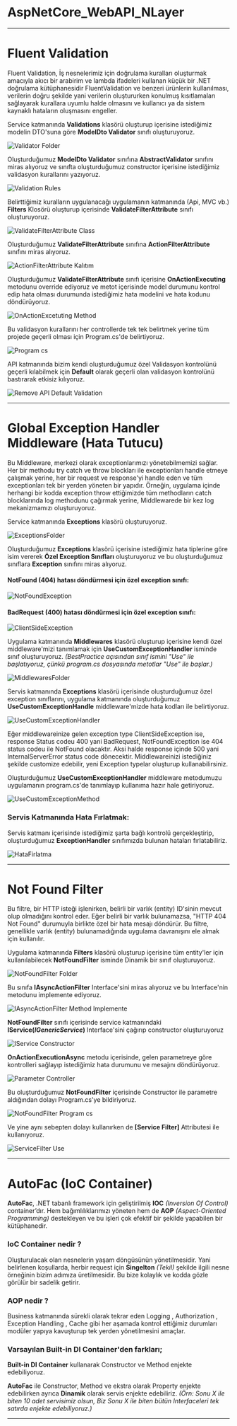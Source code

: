 # AspNetCore_WebAPI_NLayer

---
# Fluent Validation
Fluent Validation, İş nesnelerimiz için doğrulama kuralları oluşturmak amacıyla akıcı bir arabirim ve lambda ifadeleri kullanan küçük bir .NET doğrulama kütüphanesidir
FluentValidation ve benzeri ürünlerin kullanılması, verilerin doğru şekilde yani verilerin oluştururken konulmuş kısıtlamaları sağlayarak kurallara uyumlu halde olmasını ve kullanıcı ya da sistem kaynaklı hataların oluşmasını engeller.

Service katmanında **Validations** klasörü oluşturup içerisine istediğimiz modelin DTO'suna göre **ModelDto Validator** sınıfı oluşturuyoruz.

![Validator Folder](https://github.com/KursatKaan/Asp.NetCore_Web_Api_NLayer/assets/140398297/0e065edf-c3c6-44fc-bd4b-d36ca695a04f)

Oluşturduğumuz **ModelDto Validator** sınıfına **AbstractValidator<model>** sınıfını miras alıyoruz ve sınıfta oluşturduğumuz constructor içerisine istediğimiz validasyon kurallarını yazıyoruz.

![Validation Rules](https://github.com/KursatKaan/Asp.NetCore_Web_Api_NLayer/assets/140398297/45368a9d-cda7-4acb-85dd-bc2868d360af)

Belirttiğimiz kuralların uygulanacağı uygulamanın katmanında (Api, MVC vb.) **Filters** Klosörü oluşturup içerisinde **ValidateFilterAttribute** sınıfı oluşturuyoruz.

![ValidateFilterAttribute Class](https://github.com/KursatKaan/Asp.NetCore_Web_Api_NLayer/assets/140398297/f9e1d1ea-911c-4f34-bf4b-eedfa0fb57d3)

Oluşturduğumuz **ValidateFilterAttribute** sınıfına **ActionFilterAttribute** sınıfını miras alıyoruz.

![ActionFilterAttribute Kalıtım](https://github.com/KursatKaan/Asp.NetCore_Web_Api_NLayer/assets/140398297/e4f9f39b-094c-4a79-ab6c-303f782bf04d)

Oluşturduğumuz **ValidateFilterAttribute** sınıfı içerisine **OnActionExecuting** metodunu override ediyoruz ve metot içerisinde model durumunu kontrol edip hata olması durumunda istediğimiz hata modelini ve hata kodunu döndürüyoruz.

![OnActionExcetuting Method](https://github.com/KursatKaan/Asp.NetCore_Web_Api_NLayer/assets/140398297/7ac7e1c5-e565-45ef-ad28-eb8ad7cdfe59)

Bu validasyon kurallarını her controllerde tek tek belirtmek yerine tüm projede geçerli olması için Program.cs'de belirtiyoruz.

![Program cs](https://github.com/KursatKaan/Asp.NetCore_Web_Api_NLayer/assets/140398297/51af7922-d0cb-47a0-b89e-a4f8486cce14)

API katmanında bizim kendi oluşturduğumuz özel Validasyon kontrolünü geçerli kılabilmek için **Default** olarak geçerli olan validasyon kontrolünü bastırarak etkisiz kılıyoruz.

![Remove API Default Validation](https://github.com/KursatKaan/Asp.NetCore_Web_Api_NLayer/assets/140398297/0cfa3147-e4a1-4922-8366-d2551885f390)

---

# Global Exception Handler Middleware (Hata Tutucu)
Bu Middleware, merkezi olarak exceptionlarımızı yönetebilmemizi sağlar. Her bir methodu try catch ve throw blockları ile exceptionları handle etmeye çalışmak yerine, 
her bir request ve response'yi handle eden ve tüm exceptionları tek bir yerden yöneten bir yapıdır.
Örneğin, uygulama içinde herhangi bir kodda exception throw ettiğimizde tüm methodların catch blocklarında log methodunu çağırmak yerine, Middlewarede bir kez log mekanizmamızı oluşturuyoruz.

Service katmanında **Exceptions** klasörü oluşturuyoruz.

![ExceptionsFolder](https://github.com/KursatKaan/Asp.NetCore_Web_Api_NLayer/assets/140398297/866072fb-5fc3-4799-a84f-cf7ab3444e34)

Oluşturduğumuz **Exceptions** klasörü içerisine istediğimiz hata tiplerine göre isim vererek **Özel Exception Sınıfları** oluşturuyoruz ve bu oluşturduğumuz sınıflara **Exception** sınıfını miras alıyoruz.

#### NotFound (404) hatası döndürmesi için özel exception sınıfı:
![NotFoundException](https://github.com/KursatKaan/Asp.NetCore_Web_Api_NLayer/assets/140398297/dbcd797d-2489-46b2-ba08-1d2bc0941e33)

#### BadRequest (400) hatası döndürmesi için özel exception sınıfı:
![ClientSideException](https://github.com/KursatKaan/Asp.NetCore_Web_Api_NLayer/assets/140398297/8c61305c-7ccb-42a7-a04f-a6c35192d834)


Uygulama katmanında **Middlewares** klasörü oluşturup içerisine kendi özel middleware'mizi tanımlamak için **UseCustomExceptionHandler** isminde sınıf oluşturuyoruz. *(BestPractice açısından sınıf ismini "Use" ile başlatıyoruz, çünkü program.cs dosyasında metotlar "Use" ile başlar.)*

![MiddlewaresFolder](https://github.com/KursatKaan/Asp.NetCore_Web_Api_NLayer/assets/140398297/cacd9f8b-e18c-4851-907e-3c3188e6ab17)

Servis katmanında **Exceptions** klasörü içerisinde oluşturduğumuz özel exception sınıflarını, uygulama katmanında oluşturduğumuz **UseCustomExceptionHandle** middleware'mizde hata kodları ile belirtiyoruz.

![UseCustomExceptionHandler](https://github.com/KursatKaan/Asp.NetCore_Web_Api_NLayer/assets/140398297/bf9796c2-8b38-42c5-a617-600ef2da25b6)

Eğer middlewareinize gelen exception type ClientSideException ise, response Status codeu 400 yani BadRequest, NotFoundException ise 404 status codeu ile NotFound olacaktır. Aksi halde response içinde 500 yani InternalServerError status code dönecektir. Middlewareinizi istediğiniz şekilde customize edebilir, yeni Exception typelar oluşturup kullanabilirsiniz.

Oluşturduğumuz **UseCustomExceptionHandler** middleware metodumuzu uygulamanın program.cs'de tanımlayıp kullanıma hazır hale getiriyoruz.

![UseCustomExceptionMethod](https://github.com/KursatKaan/Asp.NetCore_Web_Api_NLayer/assets/140398297/75dec456-fff5-4752-8863-fa00d7107952)

### Servis Katmanında Hata Fırlatmak:
Servis katmanı içerisinde istediğimiz şarta bağlı kontrolü gerçekleştirip, oluşturduğumuz **ExceptionHandler** sınıfımızda bulunan hataları fırlatabiliriz.

![HataFirlatma](https://github.com/KursatKaan/Asp.NetCore_Web_Api_NLayer/assets/140398297/ccaabc82-a578-4b62-8689-75c266bed2cd)

---

# Not Found Filter
Bu filtre, bir HTTP isteği işlenirken, belirli bir varlık (entity) ID'sinin mevcut olup olmadığını kontrol eder. Eğer belirli bir varlık bulunamazsa, "HTTP 404 Not Found" durumuyla birlikte özel bir hata mesajı döndürür. Bu filtre, genellikle varlık (entity) bulunamadığında uygulama davranışını ele almak için kullanılır.

Uygulama katmanında **Filters** klasörü oluşturup içerisine tüm entity'ler için kullanılabilecek **NotFoundFilter** isminde Dinamik bir sınıf oluşturuyoruz.

![NotFoundFilter Folder](https://github.com/KursatKaan/Asp.NetCore_Web_Api_NLayer/assets/140398297/da3099eb-9e97-423d-ab0d-5c94ded428fb)

Bu sınıfa **IAsyncActionFilter** Interface'sini miras alıyoruz ve bu Interface'nin metodunu implemente ediyoruz.

![IAsyncActionFilter Method Implemente](https://github.com/KursatKaan/Asp.NetCore_Web_Api_NLayer/assets/140398297/5acc00f3-7037-4ee6-9be7-fa458096937a)

**NotFoundFilter<T>** sınıfı içerisinde service katmanındaki **IService(*IGenericService*)** Interface'sini çağırıp constructor oluşturuyoruz

![IService Constructor](https://github.com/KursatKaan/Asp.NetCore_Web_Api_NLayer/assets/140398297/45a0b070-ea19-4459-9766-027b759a8924)

**OnActionExecutionAsync** metodu içerisinde, gelen parametreye göre kontrolleri sağlayıp istediğimiz hata durumunu ve mesajını döndürüyoruz.

![Parameter Controller](https://github.com/KursatKaan/Asp.NetCore_Web_Api_NLayer/assets/140398297/912c2bff-c032-49c9-b06c-8fdf22053716)

Bu oluşturduğumuz **NotFoundFilter** içerisinde Constructor ile parametre aldığından dolayı Program.cs'ye bildiriyoruz.

![NotFoundFilter Program cs](https://github.com/KursatKaan/Asp.NetCore_Web_Api_NLayer/assets/140398297/a48c3d3e-ce30-438f-9288-53ac87bbf036)

Ve yine aynı sebepten dolayı kullanırken de **[Service Filter]** Attributesi ile kullanıyoruz.

![ServiceFilter Use](https://github.com/KursatKaan/Asp.NetCore_Web_Api_NLayer/assets/140398297/d696969a-8b69-4867-808d-8224a44bd40f)

---

# AutoFac (IoC Container)
**AutoFac**, .NET tabanlı framework için geliştirilmiş **IOC** *(Inversion Of Control)* container’dır. Hem bağımlılıklarımızı yöneten hem de **AOP** *(Aspect-Oriented Programming)* destekleyen ve bu işleri çok efektif bir şekilde yapabilen bir kütüphanedir.

### IoC Container nedir ?
Oluşturulacak olan nesnelerin yaşam döngüsünün yönetilmesidir. Yani belirlenen koşullarda, herbir request için **Singelton** *(Tekil)* şekilde ilgili nesne örneğinin bizim adımıza üretilmesidir. Bu bize kolaylık ve kodda gözle görülür bir sadelik getirir.

### AOP nedir ?
Business katmanında sürekli olarak tekrar eden Logging , Authorization , Exception Handling , Cache gibi her aşamada kontrol ettiğimiz durumları modüler yapıya kavuşturup tek yerden yönetilmesini amaçlar.

### Varsayılan Built-in DI Container'den farkları;

**Built-in DI Container** kullanarak Constructor ve Method enjekte edebiliyoruz.

**AutoFac** ile Constructor, Method ve ekstra olarak Property enjekte edebilirken ayrıca **Dinamik** olarak servis enjekte edebiliriz.
*(Örn: Sonu X ile biten 10 adet servisimiz olsun, Biz Sonu X ile biten bütün Interfaceleri tek satırda enjekte edebiliyoruz.)*

---
